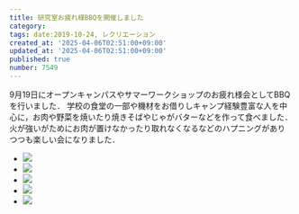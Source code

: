 ```yaml
---
title: 研究室お疲れ様BBQを開催しました
category:
tags: date:2019-10-24, レクリエーション
created_at: '2025-04-06T02:51:00+09:00'
updated_at: '2025-04-06T02:51:00+09:00'
published: true
number: 7549
---
```



9月19日にオープンキャンパスやサマーワークショップのお疲れ様会としてBBQを行いました．
学校の食堂の一部や機材をお借りしキャンプ経験豊富な人を中心に，お肉や野菜を焼いたり焼きそばやじゃがバターなどを作って食べました．
火が強いがためにお肉が置けなかったり取れなくなるなどのハプニングがありつつも楽しい会になりました．

<div class="img-container">
    <ul class="slider">
        <li><img src="https://img.esa.io/uploads/production/attachments/13979/2025/04/06/148142/e6a74a66-7ba4-4444-a34b-a3ff12759bb0.webp" loading='lazy' /></li>
        <li><img src="https://img.esa.io/uploads/production/attachments/13979/2025/04/06/148142/2ba4c9af-e8ee-43ba-b81b-8b4f8b1a40fd.webp" loading='lazy' /></li>
        <li><img src="https://img.esa.io/uploads/production/attachments/13979/2025/04/06/148142/fd42b42a-1fc1-43ff-be63-8fb350362808.webp" loading='lazy' /></li>
        <li><img src="https://img.esa.io/uploads/production/attachments/13979/2025/04/06/148142/0283d7fa-9dd8-4404-bad1-595042fcdde2.webp" loading='lazy' /></li>
        <li><img src="https://img.esa.io/uploads/production/attachments/13979/2025/04/06/148142/3f68c11f-bb52-4eae-8f7b-b621cb5a30e0.webp" loading='lazy' /></li>
    </ul>
</div>

